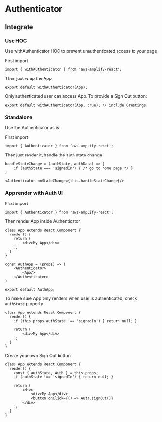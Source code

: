 # Authenticator

## Integrate

### Use HOC

Use withAuthenticator HOC to prevent unauthenticated access to your page

First import
```
import { withAuthenticator } from 'aws-amplify-react';
```

Then just wrap the App
```
export default withAuthenticator(App);
```

Only authenticated user can access App. To provide a Sign Out button:
```
export default withAuthenticator(App, true); // include Greetings
```

### Standalone

Use the Authenticator as is.

First import
```
import { Authenticator } from 'aws-amplify-react';
```

Then just render it, handle the auth state change
```
handleStateChange = (authState, authData) => {
    if (authState === 'signedIn') { /* go to home page */ }
}

<Authenticator onStateChange={this.handleStateChange}/>
```

### App render with Auth UI

First import
```
import { Authenticator } from 'aws-amplify-react';
```

Then render App inside Authenticator
```
class App extends React.Component {
  render() {
    return (
        <div>My App</div>
    );
  }
}

const AuthApp = (props) => (
    <Authenticator>
        <App/>
    </Authenticator>
)

export default AuthApp;
```

To make sure App only renders when user is authenticated, check `authState` property
```
class App extends React.Component {
  render() {
    if (this.props.authState !== 'signedIn') { return null; }

    return (
        <div>My App</div>
    );
  }
}
```

Create your own Sign Out button
```
class App extends React.Component {
  render() {
    const { authState, Auth } = this.props;
    if (authState !== 'signedIn') { return null; }

    return (
        <div>
            <div>My App</div>
            <button onClick={() => Auth.signOut()}
        </div>
    );
  }
}
```
